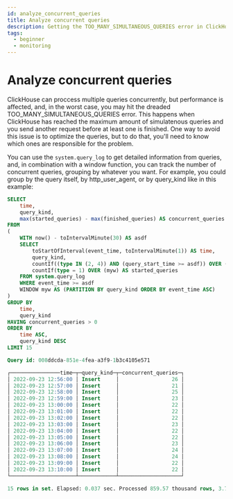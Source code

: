 ```yaml
---
id: analyze_concurrent_queries
title: Analyze concurrent queries
description: Getting the TOO_MANY_SIMULTANEOUS_QUERIES error in ClickHouse? Here's how to analyze which queries are throttling your ClickHouse instance.
tags:
  - beginner
  - monitoring
---
```


# Analyze concurrent queries

ClickHouse can proccess multiple queries concurrently, but performance is affected, and, in the worst case, you may hit the dreaded TOO_MANY_SIMULTANEOUS_QUERIES error. This happens when ClickHouse has reached the maximum amount of simulatenous queries and you send another request before at least one is finished. One way to avoid this issue is to optimize the queries, but to do that, you'll need to know which ones are responsible for the problem.

You can use the `system.query_log` to get detailed information from queries, and, in combination with a window function, you can track the number of concurrent queries, grouping by whatever you want. For example, you could group by the query itself, by http_user_agent, or by query_kind like in this example:

```sql
SELECT
    time,
    query_kind,
    max(started_queries) - max(finished_queries) AS concurrent_queries
FROM
(
    WITH now() - toIntervalMinute(30) AS asdf
    SELECT
        toStartOfInterval(event_time, toIntervalMinute(1)) AS time,
        query_kind,
        countIf((type IN (2, 4)) AND (query_start_time >= asdf)) OVER (myw) AS finished_queries,
        countIf(type = 1) OVER (myw) AS started_queries
    FROM system.query_log
    WHERE event_time >= asdf
    WINDOW myw AS (PARTITION BY query_kind ORDER BY event_time ASC)
)
GROUP BY
    time,
    query_kind
HAVING concurrent_queries > 0
ORDER BY
    time ASC,
    query_kind DESC
LIMIT 15

Query id: 008ddcda-851e-4fea-a3f9-1b3c4105e571

┌────────────────time─┬─query_kind─┬─concurrent_queries─┐
│ 2022-09-23 12:56:00 │ Insert     │                 26 │
│ 2022-09-23 12:57:00 │ Insert     │                 21 │
│ 2022-09-23 12:58:00 │ Insert     │                 25 │
│ 2022-09-23 12:59:00 │ Insert     │                 23 │
│ 2022-09-23 13:00:00 │ Insert     │                 22 │
│ 2022-09-23 13:01:00 │ Insert     │                 22 │
│ 2022-09-23 13:02:00 │ Insert     │                 22 │
│ 2022-09-23 13:03:00 │ Insert     │                 23 │
│ 2022-09-23 13:04:00 │ Insert     │                 22 │
│ 2022-09-23 13:05:00 │ Insert     │                 22 │
│ 2022-09-23 13:06:00 │ Insert     │                 23 │
│ 2022-09-23 13:07:00 │ Insert     │                 24 │
│ 2022-09-23 13:08:00 │ Insert     │                 24 │
│ 2022-09-23 13:09:00 │ Insert     │                 22 │
│ 2022-09-23 13:10:00 │ Insert     │                 22 │
└─────────────────────┴────────────┴────────────────────┘

15 rows in set. Elapsed: 0.037 sec. Processed 859.57 thousand rows, 3.75 MB (23.17 million rows/s., 101.20 MB/s.)
```